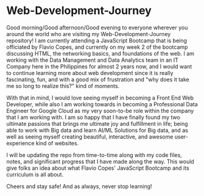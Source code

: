 # Web-Development-Journey

Good morning/Good afternoon/Good evening to everyone wherever you around the world who are visiting my Web-Development-Journey repository! I am currently attending a JavaScript Bootcamp that is being officiated by Flavio Copes, and currently on my week 2 of the bootcamp discussing HTML, the networking basics, and foundations of the web.
I am working with the Data Management and Data Analytics team in an IT Company here in the Philippines for almost 2 years now, and I would want to continue learning more about web development since it is really fascinating, fun, and with a good mix of frustration and "why does it take me so long to realize this?" kind of moments.

With that in mind, I would love seeing myself in becoming a Front End Web Developer, while also I am working towards in becoming a Professional Data Engineer for Google Cloud as my very soon-to-be role within the company that I am working with.
I am so happy that I have finally found my two ultimate passions that brings me ultimate joy and fulfillment in life; being able to work with Big data and learn AI/ML Solutions for Big data, and as well as seeing myself creating beautiful, interactive, and awesome user-experience kind of websites. 

I will be updating the repo from time-to-time along with my code files, notes, and significant progress that I have made along the way. This would give folks an idea about what Flavio Copes' JavaScript Bootcamp and its curriculum is all about.   

Cheers and stay safe! And as always, never stop learning!  
